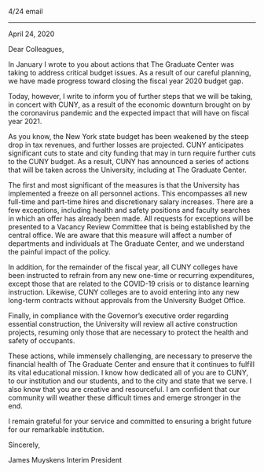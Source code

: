4/24 email

----

April 24, 2020

Dear Colleagues,

In January I wrote to you about actions that The Graduate Center was taking to address critical budget issues. As a result of our careful planning, we have made progress toward closing the fiscal year 2020 budget gap.

Today, however, I write to inform you of further steps that we will be taking, in concert with CUNY, as a result of the economic downturn brought on by the coronavirus pandemic and the expected impact that will have on fiscal year 2021.

As you know, the New York state budget has been weakened by the steep drop in tax revenues, and further losses are projected. CUNY anticipates significant cuts to state and city funding that may in turn require further cuts to the CUNY budget. As a result, CUNY has announced a series of actions that will be taken across the University, including at The Graduate Center.

The first and most significant of the measures is that the University has implemented a freeze on all personnel actions. This encompasses all new full-time and part-time hires and discretionary salary increases. There are a few exceptions, including health and safety positions and faculty searches in which an offer has already been made. All requests for exceptions will be presented to a Vacancy Review Committee that is being established by the central office. We are aware that this measure will affect a number of departments and individuals at The Graduate Center, and we understand the painful impact of the policy.

In addition, for the remainder of the fiscal year, all CUNY colleges have been instructed to refrain from any new one-time or recurring expenditures, except those that are related to the COVID-19 crisis or to distance learning instruction. Likewise, CUNY colleges are to avoid entering into any new long-term contracts without approvals from the University Budget Office.

Finally, in compliance with the Governor’s executive order regarding essential construction, the University will review all active construction projects, resuming only those that are necessary to protect the health and safety of occupants.

These actions, while immensely challenging, are necessary to preserve the financial health of The Graduate Center and ensure that it continues to fulfill its vital educational mission. I know how dedicated all of you are to CUNY, to our institution and our students, and to the city and state that we serve. I also know that you are creative and resourceful. I am confident that our community will weather these difficult times and emerge stronger in the end.

I remain grateful for your service and committed to ensuring a bright future for our remarkable institution.

Sincerely,

James Muyskens
Interim President
